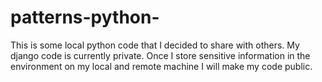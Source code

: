 patterns-python-
================

This is some local python code that I decided to share with others. My django code is currently private. Once I store sensitive information in the environment on my local and remote machine I will make my code public.
